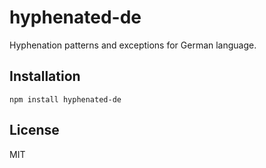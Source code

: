 # hyphenated-de

Hyphenation patterns and exceptions for German language.

## Installation

```shell
npm install hyphenated-de
```

## License

MIT
